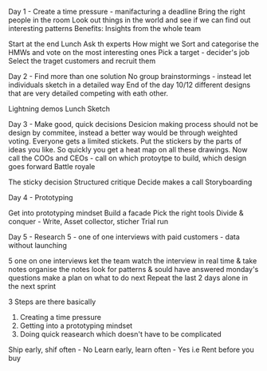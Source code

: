 
Day 1 - 
Create a time pressure - manifacturing a deadline
Bring the right people in the room
Look out things in the world and see if we can find out interesting patterns
Benefits: Insights from the whole team

Start at the end
Lunch
Ask th experts
How might we
Sort and categorise the HMWs and vote on the most interesting ones
Pick a target - decider's job
Select the traget customers and recruit them

Day 2 - 
Find more than one solution
No group brainstormings - instead let individuals sketch in a detailed way
End of the day 10/12 different designs that are very detailed competing with eath other.

Lightning demos
Lunch
Sketch


Day 3 - Make good, quick decisions
Desicion making process should not be design by commitee, instead a better way would be through weighted voting.
Everyone gets a limited stickets. Put the stickers by the parts of ideas you like. So quickly you get a heat map on all these drawings.
Now call the COOs and CEOs - call on which protoytpe to build, which design goes forward
Battle royale

The sticky decision
Structured critique
Decide makes a call
Storyboarding

Day 4 - Prototyping

Get into prototyping mindset
Build a facade
Pick the right tools
Divide & conquer - Write, Asset collector, sticher
Trial run

Day 5 - 
Research
5 - one of one interviews with paid customers - data without launching

5 one on one interviews
ket the team watch the interview in real time & take notes
organise the notes
look for patterns & sould have answered monday's questions
make a plan on what to do next
Repeat the last 2 days alone in the next sprint


3 Steps are there basically
1. Creating a time pressure
2. Getting into a prototyping mindset
3. Doing quick reasearch which doesn't have to be complicated

Ship early, shif often - No
Learn early, learn often - Yes i.e Rent before you buy